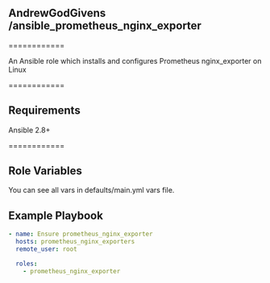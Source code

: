 ## AndrewGodGivens /ansible_prometheus_nginx_exporter 
============

An Ansible role which installs and configures Prometheus nginx_exporter on Linux

============

## Requirements

Ansible 2.8+

============

## Role Variables

You can see all vars in defaults/main.yml vars file.

## Example Playbook

```yaml
- name: Ensure prometheus_nginx_exporter
  hosts: prometheus_nginx_exporters
  remote_user: root

  roles:
    - prometheus_nginx_exporter
  
```
